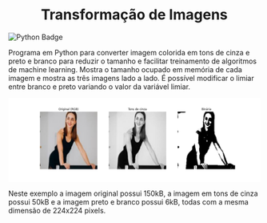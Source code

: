 <h1 align="center">Transformação de Imagens</h1>

![Python Badge](https://img.shields.io/badge/python-3670A0?style=for-the-badge&logo=python&logoColor=ffdd54)

Programa em Python para converter imagem colorida em tons de cinza e preto e branco para reduzir o tamanho e facilitar treinamento de algoritmos de machine learning.
Mostra o tamanho ocupado em memória de cada imagem e mostra as três imagens lado a lado.
É possível modificar o limiar entre branco e preto variando o valor da variável limiar.

<div style="display: flex;">
  <img alt="Exemplos de Transformação" title="#ImagensModificadas" src="./img/ReducaoImagem.png">
</div>

Neste exemplo a imagem original possui 150kB, a imagem em tons de cinza possui 50kB e a imagem preto e branco possui 6kB, todas com a mesma dimensão de 224x224 pixels.
